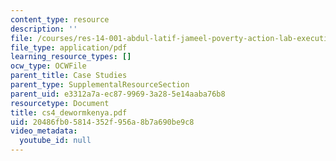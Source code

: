 ```yaml
---
content_type: resource
description: ''
file: /courses/res-14-001-abdul-latif-jameel-poverty-action-lab-executive-training-evaluating-social-programs-2009-spring-2009/20486fb05814352f956a8b7a690be9c8_cs4_dewormkenya.pdf
file_type: application/pdf
learning_resource_types: []
ocw_type: OCWFile
parent_title: Case Studies
parent_type: SupplementalResourceSection
parent_uid: e3312a7a-ec87-9969-3a28-5e14aaba76b8
resourcetype: Document
title: cs4_dewormkenya.pdf
uid: 20486fb0-5814-352f-956a-8b7a690be9c8
video_metadata:
  youtube_id: null
---
```

